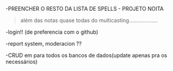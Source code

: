 -PREENCHER O RESTO DA LISTA DE SPELLS - PROJETO NOITA
>além das notas quase todas do multicasting...................

-login!! (de preferencia com o github)

-report system, moderacion ??

-CRUD em para todos os bancos de dados(update apenas pra os necessários)
